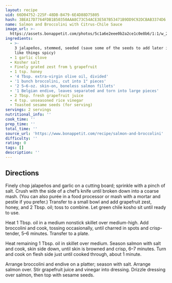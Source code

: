 ```yaml
---
layout: recipe
uid: 66D04752-225F-48DB-B479-6E4D88D75805
hash: 3BEA17D7764FDB1B50350AAA8C73C54ACE3E587B53471B9DD9C92DCBAB3374D6
name: Salmon and Broccolini with Citrus-Chile Sauce
image_url: >-
  https://assets.bonappetit.com/photos/5c1a6e2eee0b2a2ce1c0e8b6/1:1/w_2560%2Cc_limit/FGFP-Crispy-Salmon-Horizontal.jpg
ingredients:
  - >-
    3 jalapeños, stemmed, seeded (save some of the seeds to add later if you
    like things spicy)
  - 1 garlic clove
  - Kosher salt
  - Finely grated zest from ¼ grapefruit
  - 1 tsp. honey
  - '4 Tbsp. extra-virgin olive oil, divided'
  - '1 bunch broccolini, cut into 1" pieces'
  - '2 5–6-oz. skin-on, boneless salmon fillets'
  - '1 Belgian endive, leaves separated and torn into large pieces'
  - 2 Tbsp. fresh grapefruit juice
  - 4 tsp. unseasoned rice vinegar
  - Toasted sesame seeds (for serving)
servings: 2 servings
nutritional_info: ''
cook_time: ''
prep_time: ''
total_time: ''
source_url: 'https://www.bonappetit.com/recipe/salmon-and-broccolini'
difficulty: ''
rating: 0
tags: []
description: ''
---
```

## Directions

Finely chop jalapeños and garlic on a cutting board; sprinkle with a pinch of salt. Crush with the side of a chef’s knife until broken down into a coarse mash. (You can also purée in a food processor or mash with a mortar and pestle if you prefer.) Transfer to a small bowl and add grapefruit zest, honey, and 2 Tbsp. oil; toss to combine. Let green chile kosho sit until ready to use.

Heat 1 Tbsp. oil in a medium nonstick skillet over medium-high. Add broccolini and cook, tossing occasionally, until charred in spots and crisp-tender, 5–6 minutes. Transfer to a plate.

Heat remaining 1 Tbsp. oil in skillet over medium. Season salmon with salt and cook, skin side down, until skin is browned and crisp, 6–7 minutes. Turn and cook on flesh side just until cooked through, about 1 minute.

Arrange broccolini and endive on a platter; season with salt. Arrange salmon over. Stir grapefruit juice and vinegar into dressing. Drizzle dressing over salmon, then top with sesame seeds.
